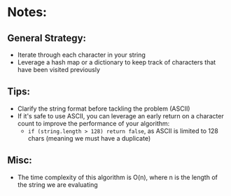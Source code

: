 # Notes:
## General Strategy:
* Iterate through each character in your string
* Leverage a hash map or a dictionary to keep track of characters that have been visited previously

## Tips:
* Clarify the string format before tackling the problem (ASCII)
* If it's safe to use ASCII, you can leverage an early return on a character count to improve the performance of your algorithm:
  * `if (string.length > 128) return false`, as ASCII is limited to 128 chars (meaning we must have a duplicate)

## Misc:
* The time complexity of this algorithm is O(n), where n is the length of the string we are evaluating